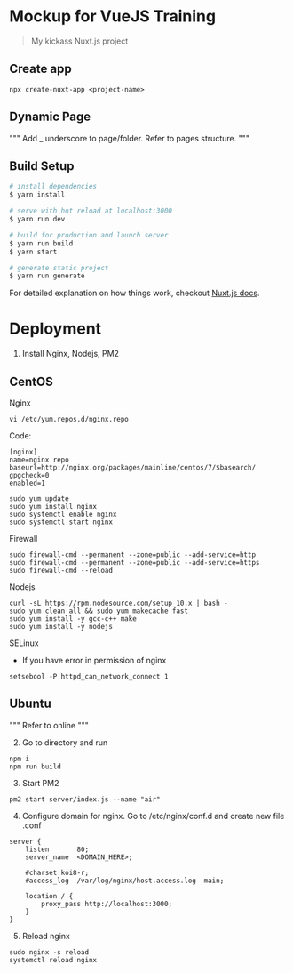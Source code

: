 # Mockup for VueJS Training

> My kickass Nuxt.js project

## Create app
```
npx create-nuxt-app <project-name>
```

## Dynamic Page
"""
Add _ underscore to page/folder. Refer to pages structure.
"""


## Build Setup

``` bash
# install dependencies
$ yarn install

# serve with hot reload at localhost:3000
$ yarn run dev

# build for production and launch server
$ yarn run build
$ yarn start

# generate static project
$ yarn run generate
```

For detailed explanation on how things work, checkout [Nuxt.js docs](https://nuxtjs.org).

# Deployment

1. Install Nginx, Nodejs, PM2

## CentOS

Nginx
```
vi /etc/yum.repos.d/nginx.repo
```
Code:
```
[nginx]
name=nginx repo
baseurl=http://nginx.org/packages/mainline/centos/7/$basearch/
gpgcheck=0
enabled=1
```
```
sudo yum update
sudo yum install nginx
sudo systemctl enable nginx
sudo systemctl start nginx
```

Firewall
```
sudo firewall-cmd --permanent --zone=public --add-service=http
sudo firewall-cmd --permanent --zone=public --add-service=https
sudo firewall-cmd --reload
```

Nodejs
```
curl -sL https://rpm.nodesource.com/setup_10.x | bash -
sudo yum clean all && sudo yum makecache fast
sudo yum install -y gcc-c++ make
sudo yum install -y nodejs
```

SELinux
* If you have error in permission of nginx
```
setsebool -P httpd_can_network_connect 1
```

## Ubuntu
"""
Refer to online
"""

2. Go to directory and run
```
npm i
npm run build
```

3. Start PM2
```
pm2 start server/index.js --name "air"
```

4. Configure domain for nginx. Go to /etc/nginx/conf.d and create new file <domain>.conf
```
server {
    listen       80;
    server_name  <DOMAIN_HERE>;

    #charset koi8-r;
    #access_log  /var/log/nginx/host.access.log  main;

    location / {
        proxy_pass http://localhost:3000;
    }
}
```

5. Reload nginx
```
sudo nginx -s reload
systemctl reload nginx
```